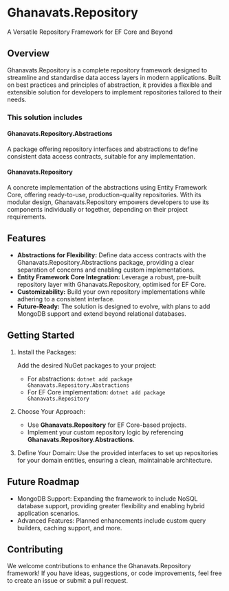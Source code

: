 # Ghanavats.Repository
A Versatile Repository Framework for EF Core and Beyond

## Overview
Ghanavats.Repository is a complete repository framework designed to streamline and standardise data access layers in modern applications. Built on best practices and principles of abstraction, it provides a flexible and extensible solution for developers to implement repositories tailored to their needs.

### This solution includes

#### Ghanavats.Repository.Abstractions
A package offering repository interfaces and abstractions to define consistent data access contracts, suitable for any implementation.

#### Ghanavats.Repository
A concrete implementation of the abstractions using Entity Framework Core, offering ready-to-use, production-quality repositories.
With its modular design, Ghanavats.Repository empowers developers to use its components individually or together, depending on their project requirements.

## Features
* **Abstractions for Flexibility:** Define data access contracts with the Ghanavats.Repository.Abstractions package, providing a clear separation of concerns and enabling custom implementations.
* **Entity Framework Core Integration:** Leverage a robust, pre-built repository layer with Ghanavats.Repository, optimised for EF Core.
* **Customizability:** Build your own repository implementations while adhering to a consistent interface.
* **Future-Ready:** The solution is designed to evolve, with plans to add MongoDB support and extend beyond relational databases.

## Getting Started
1. Install the Packages:
    
    Add the desired NuGet packages to your project:
    * For abstractions: `dotnet add package Ghanavats.Repository.Abstractions`
    * For EF Core implementation: `dotnet add package Ghanavats.Repository`

2. Choose Your Approach:
    * Use **Ghanavats.Repository** for EF Core-based projects. 
    * Implement your custom repository logic by referencing **Ghanavats.Repository.Abstractions**.

3. Define Your Domain:
Use the provided interfaces to set up repositories for your domain entities, ensuring a clean, maintainable architecture.

## Future Roadmap
* MongoDB Support: Expanding the framework to include NoSQL database support, providing greater flexibility and enabling hybrid application scenarios.
* Advanced Features: Planned enhancements include custom query builders, caching support, and more.

## Contributing
We welcome contributions to enhance the Ghanavats.Repository framework! 
If you have ideas, suggestions, or code improvements, feel free to create an issue or submit a pull request.
